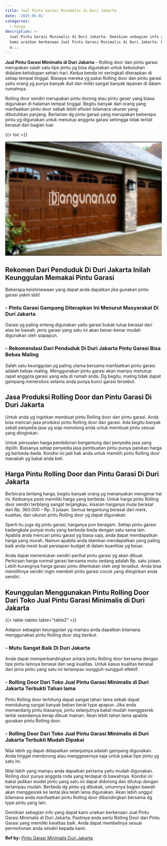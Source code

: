 ```yaml
---
title: Jual Pintu Garasi Minimalis di Duri Jakarta
date: '2025-05-01'
categories:
  - harga
description: >-
  Jual Pintu Garasi Minimalis di Duri Jakarta. Demikian sebagian info yang dapat
  kami uraikan berkenaan Jual Pintu Garasi Minimalis di Duri Jakarta. Pastinya
  a...
---
```


**Jual Pintu Garasi Minimalis di Duri Jakarta** – Rolling door dan pintu garasi merupakan salah satu tipe pintu yg bisa digunakan untuk kebutuhan didalam kehidupan sehari-hari. Kedua benda ini seringkali diterapkan di setiap tempat tinggal. Biasaya mereka yg pakai Rolling door dan pintu garasi yaitu orang yg punya banyak duit dan miliki sangat banyak layanan di dalam rumahnya.

Rolling door sendiri merupakan pintu dorong atau pintu geser yang biasa digunakan di halaman tempat tinggal. Begitu banyak dari orang yang manfaatkan pintu door sebab lebih efisien bilamana ukuran yang dibutuhkan panjang. Berlainan dg pintu garasi yang merupakan beberapa pintu yg digunakan untuk menutup anggota garasi sehingga tidak terliat berasal dari bagian luar.

{{< toc >}}

![Jual Pintu Garasi Minimalis di Duri Jakarta](/images/pintu-garasi-71.png)

## Rekomen Dari Penduduk Di Duri Jakarta Inilah Keunggulan Memakai Pintu Garasi

Beberapa keistimewaan yang dapat anda dapatkan jika gunakan pintu garasi yakni sbb!

### \- Pintu Garasi Gampang Diterapkan Ini Menurut Masyarakat Di Duri Jakarta

Garasi yg paling enteng digunakan yaitu garasi bukak tutup berasal dari atas ke bawah. jenis garasi yang satu ini akan benar-benar mudah digunakan oleh siapapun.

### \- Rekomendasi Dari Penduduk Di Duri Jakarta Pintu Garasi Bisa Bebas Maling

Salah satu keunggulan yg paling utama bersama manfaatkan pintu garasi adalah bebas maling. Menggunakan pintu garasi akan mampu menutup rapat anggota garasi yang ada di rumah anda. Dg begitu, maling tidak dapat gampang menerobos selama anda punya kunci garasi tersebut.

## Jasa Produksi Rolling Door dan Pintu Garasi Di Duri Jakarta

Untuk anda yg inginkan membuat pintu Rolling door dan pintu garasi. Anda bisa mencari jasa produksi pintu Rolling door dan garasi. Ada begitu banyak sekali penyedia jasa yg siap menolong anda untuk membuat pintu sesuai yang diinginkan.

Untuk persoalan harga pembikinan bergantung dari penyedia jasa yang dipilih. Biasanya setiap penyedia jasa pembuatan pintu punya patokan harga yg berbeda-beda. Kondisi ini jadi hak anda untuk memilih pintu Rolling door manakah yg bakal anda beli.

## Harga Pintu Rolling Door dan Pintu Garasi Di Duri Jakarta

Berbicara tentang harga, begitu banyak orang yg menanyakan mengenai hal ini. Keduanya pasti memiliki harga yang berbeda. Untuk harga pintu Rolling door sendiri terbilang sangat terjangkau, kisaran harganya mulai berasal dari Rp. 360.000 – Rp. 3 jutaan. Semua tergantung berasal dari merk, kualitas, dan ukuran pintu Rolling door yg dapat digunakan.

Sperti itu juga dg pintu garasi, harganya pun beragam. Setiap pintu garasi kadangkala punyai mutu yang berbeda-beda dengan satu sama lain. Apabila anda mencari pintu garasi yg biasa saja, anda dapat mendapatkan harga yang murah. Namun apabila anda idamkan mendapatkan yang paling baik anda mesti buat persiapan budget di dalam kuantitas yg besar.

Anda dapat menentukan sendiri perihal pintu garasi yg akan dibuat. Perkiraan harga normal garasi bersama mutu sedang adalah Rp. satu jutaan. Lebih kurangnya harga garasi pintu ditentukan oleh segi tersebut. Anda bisa memilihnya sendiri ingin membeli pintu garasi cocok yang diinginkan anda sendiri.

## Keunggulan Menggunakan Pintu Rolling Door Dari Toko Jual Pintu Garasi Minimalis di Duri Jakarta

{{< table-tables table="table2" >}}

Adapun sebagian keunggulan yg mampu anda dapatkan bilamana menggunakan pintu Rolling door sbg berikut.

### \- Mutu Sangat Baik Di Duri Jakarta

Anda dapat memperbandingkan antara pintu Rolling door bersama dengan tipe pintu lainnya berasal dari segi kualitas. Untuk kasus kualitas berasal dari jenis pintu yang satu ini terlampau sungguh-sungguh efektif.

### \- Rolling Door Dari Toko Jual Pintu Garasi Minimalis di Duri Jakarta Terbukti Tahan lama

Pintu Rolling door terhitung dapat sangat tahan lama sebab dapat mendukung sangat banyak beban berat type apapun. Jika anda memandang pintu biasanya, pintu selanjutnya bakal mudah menggesrek lantai seandainya kerap dibuat mainan. Akan lebih tahan lama apabila gunakan pintu Rolling door.

### \- Rolling Door Dari Toko Jual Pintu Garasi Minimalis di Duri Jakarta Terbukti Mudah Dipakai

Nilai lebih yg dapat didapatkan selanjutnya adalah gampang digunakan. Anda tinggal mendorong atau menggesernya saja untuk pakai tipe pintu yg satu ini.

Nilai lebih yang mampu anda dapatkan pertama yaitu mudah digunakan. Rolling door punya anggota roda yang terdapat di bawahnya. Kondisi ini bakal jadikan model pintu yang satu ini dapat didorong dan ditutup dengan terlampau mudah. Berbeda dg pintu yg dibukak, umumnya bagian bawah akan menggesrek ke lantai jika telah lama digunakan. Akan lebih unggul bilamana anda manfaatkan pintu Rolling door dibandingkan bersama dg type pintu yang lain.

Demikian sebagian info yang dapat kami uraikan berkenaan Jual Pintu Garasi Minimalis di Duri Jakarta. Pastinya anda perlu Rolling Door dan Pintu Garasi yang memiliki kwalitas baik. Anda dapat membelinya sesuai permohonan anda sendiri kepada kami.

**Ref by:** [Pintu Garasi Minimalis Duri Jakarta](https://id.wikipedia.org/wiki/Pintu)
